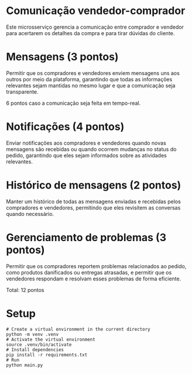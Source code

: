 # Comunicação vendedor-comprador
Este microsserviço gerencia a comunicação entre comprador e vendedor para acertarem os detalhes da compra e para tirar dúvidas do cliente.

# Mensagens (3 pontos)
Permitir que os compradores e vendedores enviem mensagens uns aos outros por meio da plataforma, garantindo que todas as informações relevantes sejam mantidas no mesmo lugar e que a comunicação seja transparente.

6 pontos caso a comunicação seja feita em tempo-real.
# Notificações (4 pontos)
Enviar notificações aos compradores e vendedores quando novas mensagens são recebidas ou quando ocorrem mudanças no status do pedido, garantindo que eles sejam informados sobre as atividades relevantes.

# Histórico de mensagens (2 pontos)
Manter um histórico de todas as mensagens enviadas e recebidas pelos compradores e vendedores, permitindo que eles revisitem as conversas quando necessário.

# Gerenciamento de problemas (3 pontos)
Permitir que os compradores reportem problemas relacionados ao pedido, como produtos danificados ou entregas atrasadas, e permitir que os vendedores respondam e resolvam esses problemas de forma eficiente.

Total: 12 pontos
# Setup
```
# Create a virtual environment in the current directory
python -m venv .venv
# Activate the virtual environment
source .venv/bin/activate
# Install dependencies
pip install -r requirements.txt
# Run 
python main.py
```
